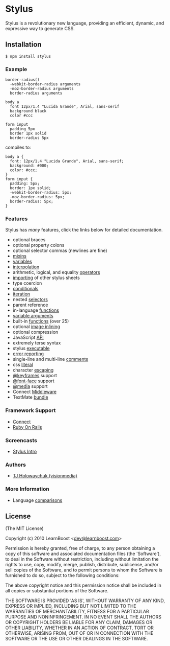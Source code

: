 
# Stylus

 Stylus is a revolutionary new language, providing an efficient, dynamic, and expressive way to generate CSS.

## Installation

    $ npm install stylus

### Example

    border-radius()
      -webkit-border-radius arguments
      -moz-border-radius arguments
      border-radius arguments

    body a
      font 12px/1.4 "Lucida Grande", Arial, sans-serif
      background black
      color #ccc

    form input
      padding 5px
      border 1px solid
      border-radius 5px

compiles to:

    body a {
      font: 12px/1.4 "Lucida Grande", Arial, sans-serif;
      background: #000;
      color: #ccc;
    }
    form input {
      padding: 5px;
      border: 1px solid;
      -webkit-border-radius: 5px;
      -moz-border-radius: 5px;
      border-radius: 5px;
    }

### Features

 Stylus has _many_ features, click the links below for detailed documentation.

  - optional braces
  - optional property colons
  - optional selector commas (newlines are fine)
  - [mixins](stylus/blob/master/docs/mixins.md)
  - [variables](stylus/blob/master/docs/variables.md)
  - [interpolation](stylus/blob/master/docs/interpolation.md)
  - arithmetic, logical, and equality [operators](stylus/blob/master/docs/operators.md)
  - [importing](stylus/blob/master/docs/import.md) of other stylus sheets
  - type coercion
  - [conditionals](stylus/blob/master/docs/conditionals.md)
  - [iteration](stylus/blob/master/docs/iteration.md)
  - nested [selectors](stylus/blob/master/docs/selectors.md)
  - parent reference
  - in-language [functions](stylus/blob/master/docs/functions.md)
  - [variable arguments](stylus/blob/master/docs/vargs.md)
  - built-in [functions](stylus/blob/master/docs/bifs.md) (over 25)
  - optional [image inlining](stylus/blob/master/docs/functions.url.md)
  - optional compression
  - JavaScript [API](stylus/blob/master/docs/js.md)
  - extremely terse syntax
  - stylus [executable](stylus/blob/master/docs/executable.md)
  - [error reporting](stylus/blob/master/docs/error-reporting.md)
  - single-line and multi-line [comments](stylus/blob/master/docs/comments.md)
  - css [literal](stylus/blob/master/docs/literal.md)
  - character [escaping](stylus/blob/master/docs/escape.md)
  - [@keyframes](stylus/blob/master/docs/keyframes.md) support
  - [@font-face](stylus/blob/master/docs/font-face.md) support
  - [@media](stylus/blob/master/docs/media.md) support
  - Connect [Middleware](stylus/blob/master/docs/middleware.md)
  - TextMate [bundle](stylus/blob/master/docs/textmates.md)

### Framework Support

   - [Connect](stylus/blob/master/docs/middleware.md)
   - [Ruby On Rails](https://github.com/lucasmazza/stylus_rails)

### Screencasts

  - [Stylus Intro](http://screenr.com/bNY)

### Authors

  - [TJ Holowaychuk (visionmedia)](http://github.com/visionmedia)

### More Information

  - Language [comparisons](stylus/blob/master/docs/compare.md)

## License 

(The MIT License)

Copyright (c) 2010 LearnBoost &lt;dev@learnboost.com&gt;

Permission is hereby granted, free of charge, to any person obtaining
a copy of this software and associated documentation files (the
'Software'), to deal in the Software without restriction, including
without limitation the rights to use, copy, modify, merge, publish,
distribute, sublicense, and/or sell copies of the Software, and to
permit persons to whom the Software is furnished to do so, subject to
the following conditions:

The above copyright notice and this permission notice shall be
included in all copies or substantial portions of the Software.

THE SOFTWARE IS PROVIDED 'AS IS', WITHOUT WARRANTY OF ANY KIND,
EXPRESS OR IMPLIED, INCLUDING BUT NOT LIMITED TO THE WARRANTIES OF
MERCHANTABILITY, FITNESS FOR A PARTICULAR PURPOSE AND NONINFRINGEMENT.
IN NO EVENT SHALL THE AUTHORS OR COPYRIGHT HOLDERS BE LIABLE FOR ANY
CLAIM, DAMAGES OR OTHER LIABILITY, WHETHER IN AN ACTION OF CONTRACT,
TORT OR OTHERWISE, ARISING FROM, OUT OF OR IN CONNECTION WITH THE
SOFTWARE OR THE USE OR OTHER DEALINGS IN THE SOFTWARE.